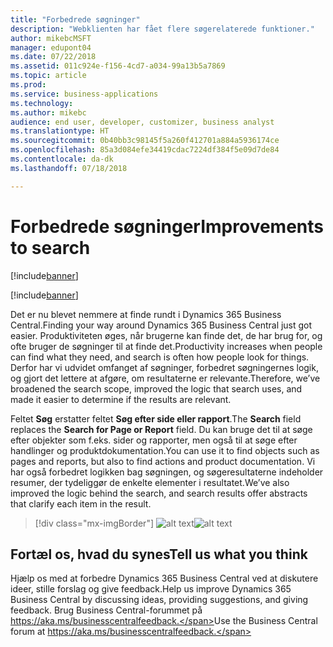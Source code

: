 ```yaml
---
title: "Forbedrede søgninger"
description: "Webklienten har fået flere søgerelaterede funktioner."
author: mikebcMSFT
manager: edupont04
ms.date: 07/22/2018
ms.assetid: 011c924e-f156-4cd7-a034-99a13b5a7869
ms.topic: article
ms.prod: 
ms.service: business-applications
ms.technology: 
ms.author: mikebc
audience: end user, developer, customizer, business analyst
ms.translationtype: HT
ms.sourcegitcommit: 0b40bb3c98145f5a260f412701a884a5936174ce
ms.openlocfilehash: 85a3d084efe34419cdac7224df384f5e09d7de84
ms.contentlocale: da-dk
ms.lasthandoff: 07/18/2018

---
```



#  <a name="improvements-to-search"></a><span data-ttu-id="d4965-103">Forbedrede søgninger</span><span class="sxs-lookup"><span data-stu-id="d4965-103">Improvements to search</span></span>

[!include[banner](../../includes/banner.md)]

[!include[banner](Includes/disclaimer.md)]

<span data-ttu-id="d4965-104">Det er nu blevet nemmere at finde rundt i Dynamics 365 Business Central.</span><span class="sxs-lookup"><span data-stu-id="d4965-104">Finding your way around Dynamics 365 Business Central just got easier.</span></span> <span data-ttu-id="d4965-105">Produktiviteten øges, når brugerne kan finde det, de har brug for, og ofte bruger de søgninger til at finde det.</span><span class="sxs-lookup"><span data-stu-id="d4965-105">Productivity increases when people can find what they need, and search is often how people look for things.</span></span> <span data-ttu-id="d4965-106">Derfor har vi udvidet omfanget af søgninger, forbedret søgningernes logik, og gjort det lettere at afgøre, om resultaterne er relevante.</span><span class="sxs-lookup"><span data-stu-id="d4965-106">Therefore, we’ve broadened the search scope, improved the logic that search uses, and made it easier to determine if the results are relevant.</span></span>

<span data-ttu-id="d4965-107">Feltet **Søg** erstatter feltet **Søg efter side eller rapport**.</span><span class="sxs-lookup"><span data-stu-id="d4965-107">The **Search** field replaces the **Search for Page or Report** field.</span></span> <span data-ttu-id="d4965-108">Du kan bruge det til at søge efter objekter som f.eks. sider og rapporter, men også til at søge efter handlinger og produktdokumentation.</span><span class="sxs-lookup"><span data-stu-id="d4965-108">You can use it to find objects such as pages and reports, but also to find actions and product documentation.</span></span> <span data-ttu-id="d4965-109">Vi har også forbedret logikken bag søgningen, og søgeresultaterne indeholder resumer, der tydeliggør de enkelte elementer i resultatet.</span><span class="sxs-lookup"><span data-stu-id="d4965-109">We’ve also improved the logic behind the search, and search results offer abstracts that clarify each item in the result.</span></span>

> [!div class="mx-imgBorder"]
> <span data-ttu-id="d4965-110">![alt text](media/search-dialog.png "Tidligt design for den opdaterede søgedialogboks.")</span><span class="sxs-lookup"><span data-stu-id="d4965-110">![alt text](media/search-dialog.png "Early design concept for the refreshed Search dialog.")</span></span>

<!--
### Who uses these features
These features are intended for all users and are available without any additional setup.
## Status
### Availability
Cloud, on-premises, hybrid
### Regional availability
No regional restrictions. Available in all Dynamics 365 Business Central supported markets.
-->

## <a name="tell-us-what-you-think"></a><span data-ttu-id="d4965-111">Fortæl os, hvad du synes</span><span class="sxs-lookup"><span data-stu-id="d4965-111">Tell us what you think</span></span>
<span data-ttu-id="d4965-112">Hjælp os med at forbedre Dynamics 365 Business Central ved at diskutere ideer, stille forslag og give feedback.</span><span class="sxs-lookup"><span data-stu-id="d4965-112">Help us improve Dynamics 365 Business Central by discussing ideas, providing suggestions, and giving feedback.</span></span> <span data-ttu-id="d4965-113">Brug Business Central-forummet på https://aka.ms/businesscentralfeedback.</span><span class="sxs-lookup"><span data-stu-id="d4965-113">Use the Business Central forum at https://aka.ms/businesscentralfeedback.</span></span>

